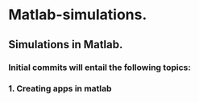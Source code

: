 # Matlab-simulations.
## Simulations in Matlab.
### Initial commits  will entail the following topics: 
### 1. Creating apps in matlab 
